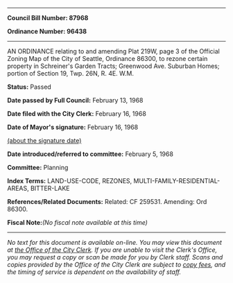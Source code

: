 

********

**Council Bill Number: 87968**
   
**Ordinance Number: 96438**
********

 AN ORDINANCE relating to and amending Plat 219W, page 3 of the Official Zoning Map of the City of Seattle, Ordinance 86300, to rezone certain property in Schreiner's Garden Tracts; Greenwood Ave. Suburban Homes; portion of Section 19, Twp. 26N, R. 4E. W.M.

**Status:** Passed
   
**Date passed by Full Council:** February 13, 1968
   
**Date filed with the City Clerk:** February 16, 1968
   
**Date of Mayor's signature:** February 16, 1968
   
[(about the signature date)](/~public/approvaldate.htm)
   
   
   
**Date introduced/referred to committee:** February 5, 1968
   
**Committee:** Planning
   
   
**Index Terms:** LAND-USE-CODE, REZONES, MULTI-FAMILY-RESIDENTIAL-AREAS, BITTER-LAKE

**References/Related Documents:** Related: CF 259531. Amending: Ord 86300.

**Fiscal Note:**_(No fiscal note available at this time)_
********

_No text for this document is available on-line. You may view this document at [the Office of the City Clerk](http://www.seattle.gov/leg/clerk/contactUs.htm). If you are unable to visit the Clerk's Office, you may request a copy or scan be made for you by Clerk staff. Scans and copies provided by the Office of the City Clerk are subject to [copy fees](http://clerk.seattle.gov/~public/clerkfees.htm), and the timing of service is dependent on the availability of staff._

